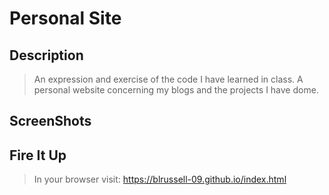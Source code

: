 # Personal Site

## Description

> An expression and exercise of the code I have learned in class. A personal website concerning my blogs and the projects I have dome.

## ScreenShots

## Fire It Up

> In your browser visit: https://blrussell-09.github.io/index.html